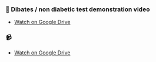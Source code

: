 ### 🎥 Dibates / non diabetic test  demonstration video

- [Watch on Google Drive](https://drive.google.com/file/d/13CqmE1USZW_HRyyAQysW1jrFviJkFVfj/view?usp=sharing)

### 📹 

- [Watch on Google Drive](https://drive.google.com/file/d/1ozNTn-EKKa9kcaoFR5zkCd3IHrsklpvk/view?usp=sharing)
